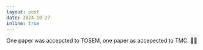 ```yaml
---
layout: post
date: 2024-10-27
inline: true
---
```



One paper was accepcted to TOSEM, one paper as accepected to TMC. 🎊🎊
